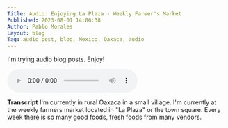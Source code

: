 ```yaml
---
Title: Audio: Enjoying La Plaza - Weekly Farmer's Market
Published: 2023-08-01 14:06:38
Author: Pablo Morales
Layout: blog
Tag: audio post, blog, Mexico, Oaxaca, audio 
---
```

I'm trying audio blog posts. Enjoy!

 <audio controls class="haudio bg-pink">
  <source src="https://static.lifeofpablo.com/media/audio/Avenida Centenario.m4a" type="audio/mp4">
  Your browser does not support the audio tag.
</audio> 

**Transcript**
I'm currently in rural Oaxaca in a small village. I'm currently at the weekly farmers market located in "La Plaza" or the town square. Every week there is so many good foods, fresh foods from many vendors.

